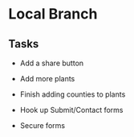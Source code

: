 Local Branch
============

Tasks
-----

* Add a share button

* Add more plants

* Finish adding counties to plants

* Hook up Submit/Contact forms

* Secure forms